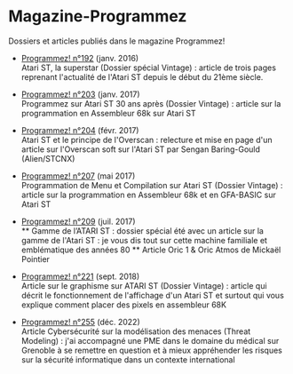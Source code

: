 # Magazine-Programmez
Dossiers et articles publiés dans le magazine Programmez!

* [Programmez! n°192](http://www.programmez.com/magazine/programmez-192-pdf) (janv. 2016) <br>
Atari ST, la superstar (Dossier spécial Vintage) : article de trois pages reprenant l'actualité de l'Atari ST depuis le début du 21ème siècle.

* [Programmez! n°203](http://www.programmez.com/magazine/programmez-203-pdf) (janv. 2017) <br>
Programmez sur Atari ST 30 ans après (Dossier Vintage) : article sur la programmation en Assembleur 68k sur Atari ST

* [Programmez! n°204](https://www.programmez.com/magazine/programmez-204-pdf) (févr. 2017) <br>
Atari ST et le principe de l'Overscan : relecture et mise en page d'un article sur l'Overscan soft sur l'Atari ST par Sengan Baring-Gould (Alien/STCNX)

* [Programmez! n°207](http://www.programmez.com/magazine/programmez-207-pdf) (mai 2017) <br>
Programmation de Menu et Compilation sur Atari ST (Dossier Vintage) : article sur la programmation en Assembleur 68k et en GFA-BASIC sur Atari ST

* [Programmez! n°209](https://www.programmez.com/magazine/programmez-209-pdf) (juil. 2017) <br>
** Gamme de l’ATARI ST : dossier spécial été avec un article sur la gamme de l'Atari ST : je vous dis tout sur cette machine familiale et emblématique des années 80
** Article Oric 1 & Oric Atmos de Mickaël Pointier 

* [Programmez! n°221](https://www.programmez.com/magazine/programmez-221-pdf) (sept. 2018) <br>
Article sur le graphisme sur ATARI ST (Dossier Vintage) : article qui décrit le fonctionnement de l'affichage d'un Atari ST et surtout qui vous explique comment placer des pixels en assembleur 68K

* [Programmez! n°255](https://www.programmez.com/magazine/programmez-255-pdf) (déc. 2022) <br>
Article Cybersécurité sur la modélisation des menaces (Threat Modeling) : j'ai accompagné une PME dans le domaine du médical sur Grenoble à se remettre en question et à mieux appréhender les risques sur la sécurité informatique dans un contexte international
<br>
